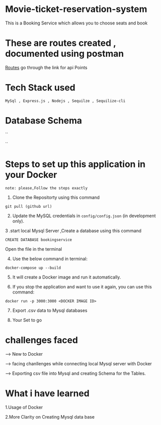 # Movie-ticket-reservation-system

This is a Booking Service which allows you to choose seats and book

# These are routes created , documented using postman
[Routes](https://documenter.getpostman.com/view/24325307/2s93z5A5Sv) go through the link for api Points

# Tech Stack used 
``MySql , Express.js , Nodejs , Sequilze , Sequilize-cli ``

# Database Schema  

``

``


# Steps to set up this application in your Docker 
`note: please,Follow the steps exactly ` 


1.  Clone the Repositorty using this command
 
 `git pull (github url)`

2. Update the MySQL credentials in `config/config.json` (in development only).

3 .start local Mysql Server ,Create a database using this command 

 `CREATE DATABASE bookingservice`

 Open the file in the  terminal

4. Use the below command in terminal: 

`docker-compose up --build`

5. It will create a Docker image and run it automatically.

6. If you stop the application and want to use it again, you can use this command:

`docker run -p 3000:3000 <DOCKER IMAGE ID>`

7. Export .csv data to Mysql databases 

8. Your Set to go  

# challenges faced 

--> New to Docker 

--> facing chanllenges while connecting local Mysql server with Docker 

--> Exporting csv file into Mysql and creating Schema for the Tables. 

# What i have learned 


1.Usage of Docker 

2.More Clarity on Creating Mysql data base


